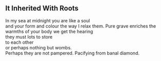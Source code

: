 It Inherited With Roots
-----------------------
In my sea at midnight you are like a soul  
and your form and colour the way I relax them. Pure grave enriches the warmths of your body we get the hearing  
they must lots to store  
to each other  
or perhaps nothing but wombs.  
Perhaps they are not pampered. Pacifying from banal diamond.  
